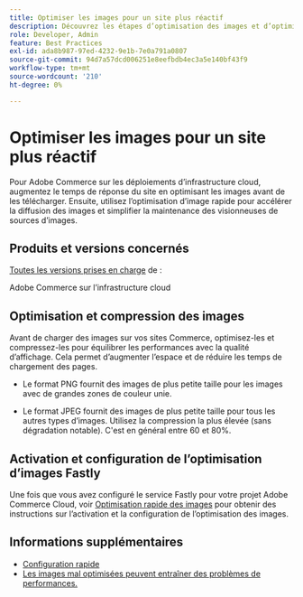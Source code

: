 ```yaml
---
title: Optimiser les images pour un site plus réactif
description: Découvrez les étapes d’optimisation des images et d’optimisation rapide des images pour optimiser le temps de réponse sur vos sites Adobe Commerce.
role: Developer, Admin
feature: Best Practices
exl-id: ada8b987-97ed-4232-9e1b-7e0a791a0807
source-git-commit: 94d7a57dcd006251e8eefbdb4ec3a5e140bf43f9
workflow-type: tm+mt
source-wordcount: '210'
ht-degree: 0%

---
```


# Optimiser les images pour un site plus réactif

Pour Adobe Commerce sur les déploiements d’infrastructure cloud, augmentez le temps de réponse du site en optimisant les images avant de les télécharger. Ensuite, utilisez l’optimisation d’image rapide pour accélérer la diffusion des images et simplifier la maintenance des visionneuses de sources d’images.

## Produits et versions concernés

[Toutes les versions prises en charge](../../../release/versions.md) de :

Adobe Commerce sur l’infrastructure cloud


## Optimisation et compression des images

Avant de charger des images sur vos sites Commerce, optimisez-les et compressez-les pour équilibrer les performances avec la qualité d’affichage. Cela permet d’augmenter l’espace et de réduire les temps de chargement des pages.

- Le format PNG fournit des images de plus petite taille pour les images avec de grandes zones de couleur unie.

- Le format JPEG fournit des images de plus petite taille pour tous les autres types d’images. Utilisez la compression la plus élevée (sans dégradation notable). C&#39;est en général entre 60 et 80%.

## Activation et configuration de l’optimisation d’images Fastly

Une fois que vous avez configuré le service Fastly pour votre projet Adobe Commerce Cloud, voir [Optimisation rapide des images](https://devdocs.magento.com/cloud/cdn/fastly-image-optimization.html) pour obtenir des instructions sur l’activation et la configuration de l’optimisation des images.

## Informations supplémentaires

- [Configuration rapide](https://devdocs.magento.com/cloud/cdn/configure-fastly.html)
- [Les images mal optimisées peuvent entraîner des problèmes de performances.](https://experienceleague.adobe.com/docs/commerce-knowledge-base/kb/troubleshooting/miscellaneous/file-storage-low-specific-page-loads-are-slow.html)
